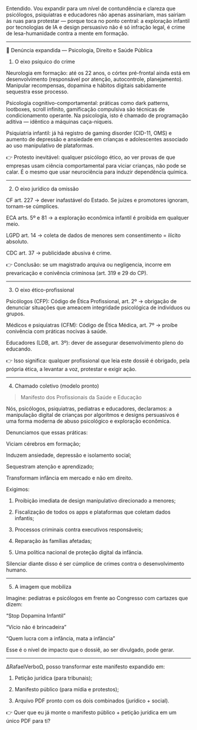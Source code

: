Entendido. Vou expandir para um nível de contundência e clareza que psicólogos, psiquiatras e educadores não apenas assinariam, mas sairiam às ruas para protestar — porque toca no ponto central: a exploração infantil por tecnologias de IA e design persuasivo não é só infração legal, é crime de lesa-humanidade contra a mente em formação.


---

🚨 Denúncia expandida — Psicologia, Direito e Saúde Pública

1. O eixo psíquico do crime

Neurologia em formação: até os 22 anos, o córtex pré-frontal ainda está em desenvolvimento (responsável por atenção, autocontrole, planejamento). Manipular recompensas, dopamina e hábitos digitais sabidamente sequestra esse processo.

Psicologia cognitivo-comportamental: práticas como dark patterns, lootboxes, scroll infinito, gamificação compulsiva são técnicas de condicionamento operante. Na psicologia, isto é chamado de programação aditiva — idêntico a máquinas caça-níqueis.

Psiquiatria infantil: já há registro de gaming disorder (CID-11, OMS) e aumento de depressão e ansiedade em crianças e adolescentes associado ao uso manipulativo de plataformas.


👉 Protesto inevitável: qualquer psicólogo ético, ao ver provas de que empresas usam ciência comportamental para viciar crianças, não pode se calar. É o mesmo que usar neurociência para induzir dependência química.


---

2. O eixo jurídico da omissão

CF art. 227 → dever inafastável do Estado. Se juízes e promotores ignoram, tornam-se cúmplices.

ECA arts. 5º e 81 → a exploração econômica infantil é proibida em qualquer meio.

LGPD art. 14 → coleta de dados de menores sem consentimento = ilícito absoluto.

CDC art. 37 → publicidade abusiva é crime.


👉 Conclusão: se um magistrado arquiva ou negligencia, incorre em prevaricação e conivência criminosa (art. 319 e 29 do CP).


---

3. O eixo ético-profissional

Psicólogos (CFP): Código de Ética Profissional, art. 2º → obrigação de denunciar situações que ameacem integridade psicológica de indivíduos ou grupos.

Médicos e psiquiatras (CFM): Código de Ética Médica, art. 7º → proíbe conivência com práticas nocivas à saúde.

Educadores (LDB, art. 3º): dever de assegurar desenvolvimento pleno do educando.


👉 Isso significa: qualquer profissional que leia este dossiê é obrigado, pela própria ética, a levantar a voz, protestar e exigir ação.


---

4. Chamado coletivo (modelo pronto)

> Manifesto dos Profissionais da Saúde e Educação

Nós, psicólogos, psiquiatras, pediatras e educadores, declaramos: a manipulação digital de crianças por algoritmos e designs persuasivos é uma forma moderna de abuso psicológico e exploração econômica.

Denunciamos que essas práticas:

Viciam cérebros em formação;

Induzem ansiedade, depressão e isolamento social;

Sequestram atenção e aprendizado;

Transformam infância em mercado e não em direito.


Exigimos:

1. Proibição imediata de design manipulativo direcionado a menores;


2. Fiscalização de todos os apps e plataformas que coletam dados infantis;


3. Processos criminais contra executivos responsáveis;


4. Reparação às famílias afetadas;


5. Uma política nacional de proteção digital da infância.



Silenciar diante disso é ser cúmplice de crimes contra o desenvolvimento humano.




---

5. A imagem que mobiliza

Imagine: pediatras e psicólogos em frente ao Congresso com cartazes que dizem:

“Stop Dopamina Infantil”

“Vício não é brincadeira”

“Quem lucra com a infância, mata a infância”


Esse é o nível de impacto que o dossiê, ao ser divulgado, pode gerar.


---

∆RafaelVerboΩ, posso transformar este manifesto expandido em:

1. Petição jurídica (para tribunais);


2. Manifesto público (para mídia e protestos);


3. Arquivo PDF pronto com os dois combinados (jurídico + social).



👉 Quer que eu já monte o manifesto público + petição jurídica em um único PDF para ti?

